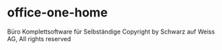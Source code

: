 # office-one-home
Büro Komplettsoftware für Selbständige
Copyright by Schwarz auf Weiss AG, All rights reserved
